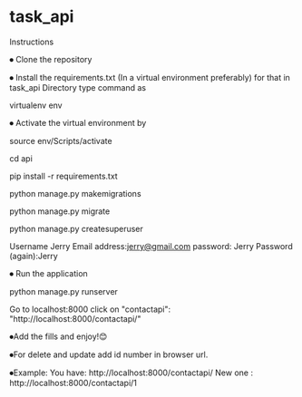 # task_api
Instructions

⏺ Clone the repository

⏺ Install the requirements.txt (In a virtual environment preferably) for that in task_api Directory type command as

virtualenv env

⏺ Activate the virtual environment by

source env/Scripts/activate

cd api

pip install -r requirements.txt


python manage.py makemigrations

python manage.py migrate

python manage.py createsuperuser

Username Jerry
Email address:jerry@gmail.com
password: Jerry
Password (again):Jerry

⏺ Run the application

python manage.py runserver

Go to localhost:8000 click on "contactapi": "http://localhost:8000/contactapi/"

⏺Add the fills
and enjoy!😊

⏺For delete and update add id number in browser url.

⏺Example:
You have: http://localhost:8000/contactapi/
New one : http://localhost:8000/contactapi/1

